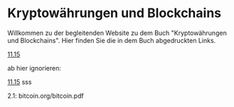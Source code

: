 # Kryptowährungen und Blockchains

Willkommen zu der begleitenden Website zu dem Buch "Kryptowährungen und Blockchains". Hier finden Sie die in dem Buch abgedruckten Links. 


[11.15](http://read.bi/2z0bUBp)






ab  hier ignorieren:

<a href="read.bi/2z0bUBp" target="_blank">11.15</a>
sss


2.1: bitcoin.org/bitcoin.pdf


